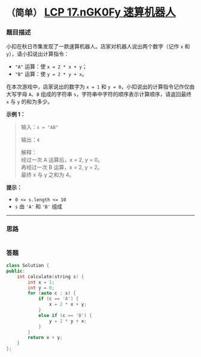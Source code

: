 # `（简单）` [LCP 17.nGK0Fy 速算机器人](https://leetcode-cn.com/problems/nGK0Fy/)

### 题目描述
<p>小扣在秋日市集发现了一款速算机器人。店家对机器人说出两个数字（记作 <code>x</code> 和 <code>y</code>），请小扣说出计算指令：</p>
<ul>
<li><code>"A"</code> 运算：使 <code>x = 2 * x + y</code>；</li>
<li><code>"B"</code> 运算：使 <code>y = 2 * y + x</code>。</li>
</ul>
<p>在本次游戏中，店家说出的数字为 <code>x = 1</code> 和 <code>y = 0</code>，小扣说出的计算指令记作仅由大写字母 <code>A</code>、<code>B</code> 组成的字符串 <code>s</code>，字符串中字符的顺序表示计算顺序，请返回最终 <code>x</code> 与 <code>y</code> 的和为多少。</p>
<p><strong>示例 1：</strong></p>
<blockquote>
<p>输入：<code>s = "AB"</code></p>
<p>输出：<code>4</code></p>
<p>解释：<br>
经过一次 A 运算后，x = 2, y = 0。<br>
再经过一次 B 运算，x = 2, y = 2。<br>
最终 x 与 y 之和为 4。</p>
</blockquote>
<p><strong>提示：</strong></p>
<ul>
<li><code>0 &lt;= s.length &lt;= 10</code></li>
<li><code>s</code> 由 <code>'A'</code> 和 <code>'B'</code> 组成</li>
</ul>


---
### 思路
```
```



### 答题
``` C++
class Solution {
public:
    int calculate(string s) {
        int x = 1;
        int y = 0;
        for (auto c : s) {
            if (c == 'A') {
                x = 2 * x + y;
            }
            else if (c == 'B') {
                y = 2 * y + x;
            }
        }
        return x + y;
    }
};
```





